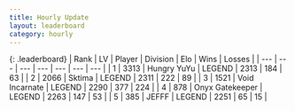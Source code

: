 ```yaml
---
title: Hourly Update
layout: leaderboard
category: hourly
---
```


{: .leaderboard}
| Rank | LV | Player | Division | Elo | Wins | Losses |
| --- | --- | --- | --- | --- | --- | --- |
| <span data-change="1">1</span> | 3313 | <span title="ID: 164871">Hungry YuYu</span> | LEGEND | <span data-change="3">2313</span> | <span data-change="1">184</span> | <span data-change="0">63</span> |
| <span data-change="-1">2</span> | 2066 | <span title="ID: 353063">Sktima</span> | LEGEND | <span data-change="0">2311</span> | <span data-change="0">222</span> | <span data-change="0">89</span> |
| <span data-change="0">3</span> | 1521 | <span title="ID: 366840">Void Incarnate</span> | LEGEND | <span data-change="0">2290</span> | <span data-change="0">377</span> | <span data-change="0">224</span> |
| <span data-change="0">4</span> | 878 | <span title="ID: 402846">Onyx Gatekeeper</span> | LEGEND | <span data-change="10">2263</span> | <span data-change="2">147</span> | <span data-change="0">53</span> |
| <span data-change="0">5</span> | 385 | <span title="ID: 488585">JEFFF</span> | LEGEND | <span data-change="0">2251</span> | <span data-change="0">65</span> | <span data-change="0">15</span> |